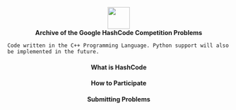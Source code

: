 <p align = "center">
  <img align="center" height = "50px" src = "https://miro.medium.com/max/1400/0*cZF_LrrlByeBg80d.jpg"> </br>
  <b> Archive of the Google HashCode Competition Problems </b> </br>
</p>

```Code written in the C++ Programming Language. Python support will also be implemented in the future. ```

#### <div align="center"> What is HashCode
  
#### <div align="center"> How to Participate
  
#### <div align="center"> Submitting Problems
